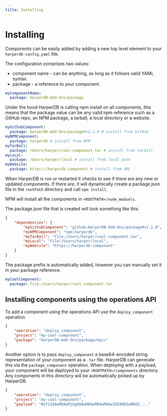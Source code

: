 ```yaml
---
title: Installing
---
```


# Installing

Components can be easily added by adding a new top level element to your `harperdb-config.yaml` file.

The configuration comprises two values:

- component name - can be anything, as long as it follows valid YAML syntax.
- package - a reference to your component.

```yaml
myComponentName:
  package: HarperDB-Add-Ons/package
```

Under the hood HarperDB is calling npm install on all components, this means that the package value can be any valid npm reference such as a GitHub repo, an NPM package, a tarball, a local directory or a website.

```yaml
myGithubComponent:
  package: HarperDB-Add-Ons/package#v2.2.0 # install from GitHub
myNPMComponent:
  package: harperdb # install from NPM
myTarBall:
  package: /Users/harper/cool-component.tar # install from tarball
myLocal:
  package: /Users/harper/local # install from local path
myWebsite:
  package: https://harperdb-component # install from URL
```

When HarperDB is run or restarted it checks to see if there are any new or updated components. If there are, it will dynamically create a package.json file in the `rootPath` directory and call `npm install`.

NPM will install all the components in `<ROOTPATH>/node_moduels`.

The package.json file that is created will look something like this.

```json
{
	"dependencies": {
		"myGithubComponent": "github:HarperDB-Add-Ons/package#v2.2.0",
		"myNPMComponent": "npm:harperdb",
		"myTarBall": "file:/Users/harper/cool-component.tar",
		"myLocal": "file:/Users/harper/local",
		"myWebsite": "https://harperdb-component"
	}
}
```

The package prefix is automatically added, however you can manually set it in your package reference.

```yaml
myCoolComponent:
  package: file:/Users/harper/cool-component.tar
```

## Installing components using the operations API

To add a component using the operations API use the `deploy_component` operation.

```json
{
	"operation": "deploy_component",
	"project": "my-cool-component",
	"package": "HarperDB-Add-Ons/package/mycc"
}
```

Another option is to pass `deploy_component` a base64-encoded string representation of your component as a `.tar` file. HarperDB can generate this via the `package_component` operation. When deploying with a payload, your component will be deployed to your `<ROOTPATH>/components` directory. Any components in this directory will be automatically picked up by HarperDB.

```json
{
	"operation": "deploy_component",
	"project": "my-cool-component",
	"payload": "NzY1IAAwMDAwMjQgADAwMDAwMDAwMDAwIDE0NDIwMDQ3...."
}
```
